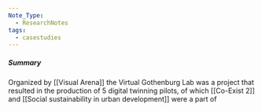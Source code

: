 ```yaml
---
Note_Type:
  - ResearchNotes
tags:
  - casestudies
---
```


##### Summary
Organized by [[Visual Arena]] the Virtual Gothenburg Lab was a project that resulted in the production of 5 digital twinning pilots, of which [[Co-Exist 2]] and [[Social sustainability in urban development]] were a part of